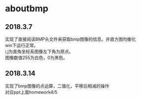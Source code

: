 # aboutbmp
## 2018.3.7

实现了直接阅读BMP头文件来获取bmp图像的信息。并直方图均衡化  
win下运行正常。  
i,j为直角坐标系图像左下角为原点。  
图像数值255为白色，0为黑色。  

## 2018.3.14

实现了bmp图像的点运算，二值化，平移后相减的操作  
对应ppt上面homework4/5
